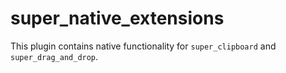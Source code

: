 # super_native_extensions

This plugin contains native functionality for `super_clipboard` and `super_drag_and_drop`.
